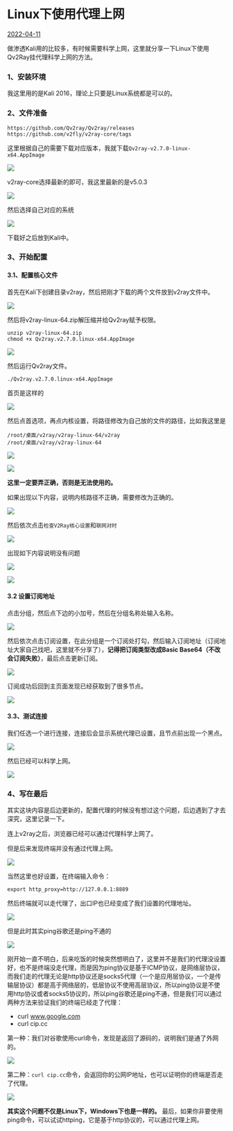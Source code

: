 # Linux下使用代理上网
[2022-04-11]()

做渗透Kali用的比较多，有时候需要科学上网，这里就分享一下Linux下使用Qv2Ray挂代理科学上网的方法。

### 1、安装环境
我这里用的是Kali 2016，理论上只要是Linux系统都是可以的。
### 2、文件准备

	https://github.com/Qv2ray/Qv2ray/releases
	https://github.com/v2fly/v2ray-core/tags

这里根据自己的需要下载对应版本，我就下载`Qv2ray-v2.7.0-linux-x64.AppImage`

![](1.png)

v2ray-core选择最新的即可，我这里最新的是v5.0.3

![](2.png)

然后选择自己对应的系统

![](3.png)

下载好之后放到Kali中。

### 3、开始配置
#### 3.1、配置核心文件
首先在Kali下创建目录v2ray，然后把刚才下载的两个文件放到v2ray文件中。

![](4.png)

然后将v2ray-linux-64.zip解压缩并给Qv2ray赋予权限。

	unzip v2ray-linux-64.zip
	chmod +x Qv2ray.v2.7.0.linux-x64.AppImage

![](5.png)

然后运行Qv2ray文件。

	./Qv2ray.v2.7.0.linux-x64.AppImage

首页是这样的

![](6.png)

然后点首选项，再点内核设置，将路径修改为自己放的文件的路径，比如我这里是

	/root/桌面/v2ray/v2ray-linux-64/v2ray
	/root/桌面/v2ray/v2ray-linux-64

![](7.png)


![](8.png)

**这里一定要弄正确，否则是无法使用的。**


如果出现以下内容，说明内核路径不正确，需要修改为正确的。

![](15.png)

然后依次点击`检查V2Ray核心设置`和`联网对时`

![](9.png)

出现如下内容说明没有问题

![](10.png)

![](11.png)

#### 3.2 设置订阅地址
点击分组，然后点下边的小加号，然后在分组名称处输入名称。

![](12.png)

然后依次点击订阅设置，在此分组是一个订阅处打勾，然后输入订阅地址（订阅地址大家自己找吧，这里就不分享了），**记得把订阅类型改成Basic Base64（不改会订阅失败）**，最后点击更新订阅。

![](13.png)

订阅成功后回到主页面发现已经获取到了很多节点。

![](14.png)

#### 3.3、测试连接
我们任选一个进行连接，连接后会显示系统代理已设置，且节点前出现一个黑点。

![](16.png)

然后已经可以科学上网。

![](17.png)

### 4、写在最后
其实这块内容是后边更新的，配置代理的时候没有想过这个问题，后边遇到了才去深究，这里记录一下。

连上v2ray之后，浏览器已经可以通过代理科学上网了。

但是后来发现终端并没有通过代理上网。

![](19.png)

当然这里也好设置，在终端输入命令：

	export http_proxy=http://127.0.0.1:8889
然后终端就可以走代理了，出口IP也已经变成了我们设置的代理地址。

![](18.png)

但是此时其实ping谷歌还是ping不通的

![](20.png)

刚开始一直不明白，后来吃饭的时候突然想明白了，这里并不是我们的代理没设置好，也不是终端没走代理，而是因为ping协议是基于ICMP协议，是网络层协议，而我们走的代理无论是http协议还是socks5代理（一个是应用层协议，一个是传输层协议）都是高于网络层的，低层协议不使用高层协议，所以ping协议是不使用http协议或者socks5协议的，所以ping谷歌还是ping不通，但是我们可以通过两种方法来验证我们的终端已经走了代理：

- curl www.google.com
- curl cip.cc

第一种：我们对谷歌使用curl命令，发现是返回了源码的，说明我们是通了外网的。

![](21.png)

第二种：`curl cip.cc`命令，会返回你的公网IP地址，也可以证明你的终端是否走了代理。

![](22.png)

**其实这个问题不仅是Linux下，Windows下也是一样的。**
最后，如果你非要使用ping命令，可以试试httping，它是基于http协议的，可以通过代理上网。

